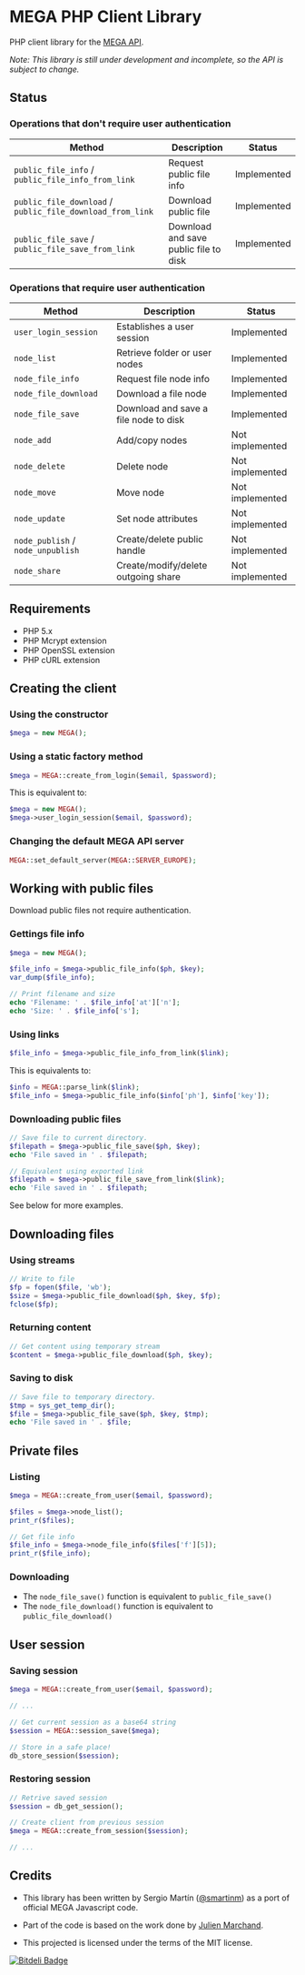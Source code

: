 MEGA PHP Client Library
=======================

PHP client library for the [MEGA API](https://mega.co.nz/#developers).

*Note: This library is still under development and incomplete, so the API is subject to change.*

Status
------

### Operations that don't require user authentication

| Method | Description | Status |
| ------ | ----------- | ------ |
| `public_file_info` / `public_file_info_from_link` | Request public file info | Implemented |
| `public_file_download` / `public_file_download_from_link` | Download public file | Implemented |
| `public_file_save` / `public_file_save_from_link` |  Download and save public file to disk | Implemented |

### Operations that require user authentication

| Method | Description | Status |
| ------ | ----------- | ------ |
| `user_login_session`| Establishes a user session | Implemented |
| `node_list`| Retrieve folder or user nodes | Implemented |
| `node_file_info` | Request file node info | Implemented |
| `node_file_download` | Download a file node | Implemented |
| `node_file_save` |  Download and save a file node to disk | Implemented |
| `node_add`| Add/copy nodes | Not implemented |
| `node_delete`| Delete node | Not implemented |
| `node_move`| Move node | Not implemented |
| `node_update`| Set node attributes | Not implemented |
| `node_publish` / `node_unpublish`| Create/delete public handle | Not implemented |
| `node_share`| Create/modify/delete outgoing share | Not implemented |

Requirements
------------

* PHP 5.x
* PHP Mcrypt extension
* PHP OpenSSL extension
* PHP cURL extension

Creating the client
-------------------

### Using the constructor

```php
$mega = new MEGA();
```

### Using a static factory method

```php
$mega = MEGA::create_from_login($email, $password);
```

This is equivalent to:

```php
$mega = new MEGA();
$mega->user_login_session($email, $password);
```

### Changing the default MEGA API server

```php
MEGA::set_default_server(MEGA::SERVER_EUROPE);
```

Working with public files
-------------------------

Download public files not require authentication.

### Gettings file info

```php
$mega = new MEGA();

$file_info = $mega->public_file_info($ph, $key);
var_dump($file_info);

// Print filename and size
echo 'Filename: ' . $file_info['at']['n'];
echo 'Size: ' . $file_info['s'];
```

### Using links

```php
$file_info = $mega->public_file_info_from_link($link);
```

This is equivalents to:

```php
$info = MEGA::parse_link($link);
$file_info = $mega->public_file_info($info['ph'], $info['key']);
```

### Downloading public files

```php
// Save file to current directory.
$filepath = $mega->public_file_save($ph, $key);
echo 'File saved in ' . $filepath;

// Equivalent using exported link
$filepath = $mega->public_file_save_from_link($link);
echo 'File saved in ' . $filepath;
```

See below for more examples.

Downloading files
-----------------

### Using streams

```php
// Write to file
$fp = fopen($file, 'wb');
$size = $mega->public_file_download($ph, $key, $fp);
fclose($fp);
```

### Returning content

```php
// Get content using temporary stream
$content = $mega->public_file_download($ph, $key);
```

### Saving to disk

```php
// Save file to temporary directory.
$tmp = sys_get_temp_dir();
$file = $mega->public_file_save($ph, $key, $tmp);
echo 'File saved in ' . $file;
```

Private files
-------------

### Listing

```php
$mega = MEGA::create_from_user($email, $password);

$files = $mega->node_list();
print_r($files);

// Get file info
$file_info = $mega->node_file_info($files['f'][5]);
print_r($file_info);
```

### Downloading

* The ```node_file_save()``` function is equivalent to ```public_file_save()```
* The ```node_file_download()``` function is equivalent to ```public_file_download()```

User session
------------

### Saving session

```php
$mega = MEGA::create_from_user($email, $password);

// ...

// Get current session as a base64 string
$session = MEGA::session_save($mega);

// Store in a safe place!
db_store_session($session);
```

### Restoring session

```php
// Retrive saved session
$session = db_get_session();

// Create client from previous session
$mega = MEGA::create_from_session($session);

// ...
```

Credits
-------

* This library has been written by Sergio Martín ([@smartinm](http://twitter.com/smartinm)) as a port of official MEGA Javascript code.

* Part of the code is based on the work done by [Julien Marchand](http://julien-marchand.fr/).

* This projected is licensed under the terms of the MIT license.

[![Bitdeli Badge](https://d2weczhvl823v0.cloudfront.net/smartinm/mega-php-client/trend.png)](https://bitdeli.com/free "Bitdeli Badge")
